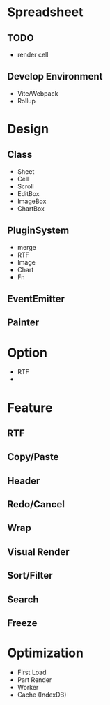 # Spreadsheet

## TODO
- render cell

## Develop Environment
- Vite/Webpack
- Rollup

# Design
## Class
- Sheet
- Cell
- Scroll
- EditBox
- ImageBox
- ChartBox
## PluginSystem
- merge
- RTF
- Image
- Chart
- Fn

## EventEmitter

## Painter

# Option
- RTF
- 
# Feature
## RTF
## Copy/Paste
## Header
## Redo/Cancel
## Wrap
## Visual Render
## Sort/Filter
## Search
## Freeze

# Optimization
- First Load
- Part Render
- Worker
- Cache (IndexDB)